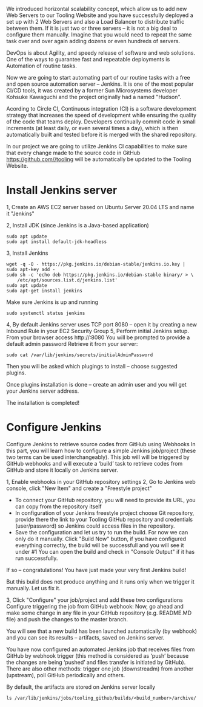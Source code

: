 We introduced horizontal scalability concept, which allow us to add new Web Servers to our Tooling Website and you have successfully deployed a set up with 2 Web Servers and also a Load Balancer to distribute traffic between them. If it is just two or three servers – it is not a big deal to configure them manually. Imagine that you would need to repeat the same task over and over again adding dozens or even hundreds of servers.

DevOps is about Agility, and speedy release of software and web solutions. One of the ways to guarantee fast and repeatable deployments is Automation of routine tasks.

Now we are going to start automating part of our routine tasks with a free and open source automation server – Jenkins. It is one of the most popular CI/CD tools, it was created by a former Sun Microsystems developer Kohsuke Kawaguchi and the project originally had a named "Hudson".

Acording to Circle CI, Continuous integration (CI) is a software development strategy that increases the speed of development while ensuring the quality of the code that teams deploy. Developers continually commit code in small increments (at least daily, or even several times a day), which is then automatically built and tested before it is merged with the shared repository.

In our project we are going to utilize Jenkins CI capabilities to make sure that every change made to the source code in GitHub https://github.com//tooling will be automatically be updated to the Tooling Website.

# Install Jenkins server

1, Create an AWS EC2 server based on Ubuntu Server 20.04 LTS and name it "Jenkins"

2, Install JDK (since Jenkins is a Java-based application)
```
sudo apt update
sudo apt install default-jdk-headless
```
3, Install Jenkins
```
wget -q -O - https://pkg.jenkins.io/debian-stable/jenkins.io.key | sudo apt-key add -
sudo sh -c 'echo deb https://pkg.jenkins.io/debian-stable binary/ > \
    /etc/apt/sources.list.d/jenkins.list'
sudo apt update
sudo apt-get install jenkins
```
Make sure Jenkins is up and running
```
sudo systemctl status jenkins
```
4, By default Jenkins server uses TCP port 8080 – open it by creating a new Inbound Rule in your EC2 Security Group
5, Perform initial Jenkins setup. From your browser access http://:8080
You will be prompted to provide a default admin password
Retrieve it from your server:
```
sudo cat /var/lib/jenkins/secrets/initialAdminPassword
```
Then you will be asked which plugings to install – choose suggested plugins.

Once plugins installation is done – create an admin user and you will get your Jenkins server address.

The installation is completed!

# Configure Jenkins 
Configure Jenkins to retrieve source codes from GitHub using Webhooks In this part, you will learn how to configure a simple Jenkins job/project (these two terms can be used interchangeably). This job will will be triggered by GitHub webhooks and will execute a ‘build’ task to retrieve codes from GitHub and store it locally on Jenkins server.

1, Enable webhooks in your GitHub repository settings
2, Go to Jenkins web console, click "New Item" and create a "Freestyle project"
- To connect your GitHub repository, you will need to provide its URL, you can copy from the repository itself
- In configuration of your Jenkins freestyle project choose Git repository, provide there the link to your Tooling GitHub repository and credentials (user/password) so Jenkins could access files in the repository.
- Save the configuration and let us try to run the build. For now we can only do it manually. Click "Build Now" button, if you have configured everything correctly, the build will be successfull and you will see it under #1
You can open the build and check in "Console Output" if it has run successfully.

If so – congratulations! You have just made your very first Jenkins build!

But this build does not produce anything and it runs only when we trigger it manually. Let us fix it.

3, Click "Configure" your job/project and add these two configurations Configure triggering the job from GitHub webhook:
Now, go ahead and make some change in any file in your GitHub repository (e.g. README.MD file) and push the changes to the master branch.

You will see that a new build has been launched automatically (by webhook) and you can see its results – artifacts, saved on Jenkins server.

You have now configured an automated Jenkins job that receives files from GitHub by webhook trigger (this method is considered as ‘push’ because the changes are being ‘pushed’ and files transfer is initiated by GitHub). There are also other methods: trigger one job (downstreadm) from another (upstream), poll GitHub periodically and others.

By default, the artifacts are stored on Jenkins server locally
```
ls /var/lib/jenkins/jobs/tooling_github/builds/<build_number>/archive/
```
